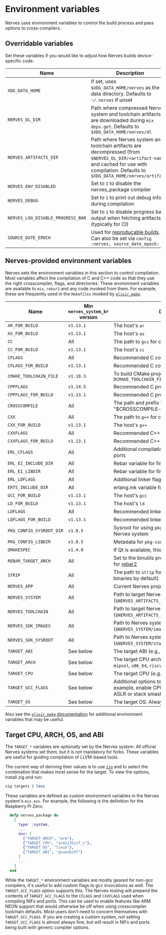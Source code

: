 <!--
  SPDX-FileCopyrightText: 2022 Jon Carstens
  SPDX-FileCopyrightText: 2023 Frank Hunleth
  SPDX-License-Identifier: CC-BY-4.0
-->
# Environment variables

Nerves uses environment variables to control the build process and pass
options to cross-compilers.

## Overridable variables

Set these variables if you would like to adjust how Nerves builds
device-specific code.

| Name                              | Description |
| --------------------------------- | ----------- |
| `XDG_DATA_HOME`                   | If set, uses `$XDG_DATA_HOME/nerves` as the data directory. Defaults to `~/.nerves` if unset |
| `NERVES_DL_DIR`                   | Path where compressed Nerves system and toolchain artifacts are downloaded during `mix deps.get`. Defaults to `$XDG_DATA_HOME/nerves/dl` |
| `NERVES_ARTIFACTS_DIR`            | Path where Nerves system and toolchain artifacts are decompressed (from `$NERVES_DL_DIR/<artifact-name>`) and cached for use with compilation. Defaults to `$XDG_DATA_HOME/nerves/artifacts` |
| `NERVES_ENV_DISABLED`             | Set to `1` to disable the nerves_package compiler |
| `NERVES_DEBUG`                    | Set to `1` to print out debug info during compilation |
| `NERVES_LOG_DISABLE_PROGRESS_BAR` | Set to `1` to disable progress bar output when fetching artifacts (typically for CI) |
| `SOURCE_DATE_EPOCH`               | Used for [reproducable builds](https://reproducible-builds.org). Can also be set via `config :nerves, source_date_epoch: val` |

## Nerves-provided environment variables

Nerves sets the environment variables in this section to control compilation.
Most variables affect the compilation of C and C++ code so that they use the
right crosscompiler, flags, and directories. These environment variables are
available to `mix`, `rebar3` and any code invoked from them. For example,
these are frequently used in the `Makefiles` invoked by
[`elixir_make`](https://hex.pm/packages/elixir_make).

| Name                     | Min `nerves_system_br` version | Description |
| ------------------------ | ------------------------------ | ----------- |
| `AR_FOR_BUILD`           | `v1.13.1`                      | The host's `ar` |
| `AS_FOR_BUILD`           | `v1.13.1`                      | The host's `as` |
| `CC`                     | All                            | The path to `gcc` for crosscompiling to the target |
| `CC_FOR_BUILD`           | `v1.13.1`                      | The host's `cc` |
| `CFLAGS`                 | All                            | Recommended C compilation flags |
| `CFLAGS_FOR_BUILD`       | `v1.13.1`                      | Recommended C compiler flags for the host |
| `CMAKE_TOOLCHAIN_FILE`   | `v1.18.3`                      | To build CMake projects, configure CMake with `-DCMAKE_TOOLCHAIN_FILE="$(CMAKE_TOOLCHAIN_FILE)"` |
| `CPPFLAGS`               | `v1.14.5`                      | Recommended C preprocessor flags |
| `CPPFLAGS_FOR_BUILD`     | `v1.13.1`                      | Recommended C preprocessor flags for the host |
| `CROSSCOMPILE`           | All                            | The path and prefix for the crosscompilers (e.g., "$CROSSCOMPILE-gcc" is the path to gcc) |
| `CXX`                    | All                            | The path to `g++` for crosscompiling to the target |
| `CXX_FOR_BUILD`          | `v1.13.1`                      | The host's `g++` |
| `CXXFLAGS`               | All                            | Recommended C++ compilation flags |
| `CXXFLAGS_FOR_BUILD`     | `v1.13.1`                      | Recommended C++ compiler flags for the host |
| `ERL_CFLAGS`             | All                            | Additional compilation flags for Erlang NIFs and ports |
| `ERL_EI_INCLUDE_DIR`     | All                            | Rebar variable for finding erl interface include files |
| `ERL_EI_LIBDIR`          | All                            | Rebar variable for finding erl interface libraries |
| `ERL_LDFLAGS`            | All                            | Additional linker flags for Erlang NIFs and ports |
| `ERTS_INCLUDE_DIR`       | All                            | erlang.mk variable for finding erts include files |
| `GCC_FOR_BUILD`          | `v1.13.1`                      | The host's `gcc` |
| `LD_FOR_BUILD`           | `v1.13.1`                      | The host's `ld` |
| `LDFLAGS`                | All                            | Recommended linker flags |
| `LDFLAGS_FOR_BUILD`      | `v1.13.1`                      | Recommended linker flags for the host |
| `PKG_CONFIG_SYSROOT_DIR` | `v1.8.5`                       | Sysroot for using `pkg-config` to find libraries in the Nerves system |
| `PKG_CONFIG_LIBDIR`      | `v1.8.5`                       | Metadata for `pkg-config` on the target |
| `QMAKESPEC`              | `v1.4.0`                       | If Qt is available, this points to the spec file |
| `REBAR_TARGET_ARCH`      | All                            | Set to the binutils prefix (e.g., `arm-linux-gnueabi`) for [rebar2](https://github.com/rebar/rebar) |
| `STRIP`                  | All                            | The path to `strip` for target binaries (Nerves strips binaries by default) |
| `NERVES_APP`             | All                            | Current Nerves project root path |
| `NERVES_SYSTEM`          | All                            | Path to target Nerves system to use (`$NERVES_ARTIFACTS_DIR/<system-name>`) |
| `NERVES_TOOLCHAIN`       | All                            | Path to target Nerves toolchain to use (`$NERVES_ARTIFACTS_DIR/<toolchain-name>`) |
| `NERVES_SDK_IMAGES`      | All                            | Path to Nerves system images directory (`$NERVES_SYSTEM/images`) |
| `NERVES_SDK_SYSROOT`     | All                            | Path to Nerves system sysroot directory (`$NERVES_SYSTEM/staging`) |
| `TARGET_ABI`             | See below                      | The target ABI (e.g., `gnueabihf`, `musl`) |
| `TARGET_ARCH`            | See below                      | The target CPU architecture (e.g., `arm`, `aarch64`, `mipsel`, `x86_64`, `riscv64`) |
| `TARGET_CPU`             | See below                      | The target CPU (e.g., `cortex_a7`) |
| `TARGET_GCC_FLAGS`       | See below                      | Additional options to be passed to `gcc`. For example, enable CPU-specific features or force ASLR or stack smash protections |
| `TARGET_OS`              | See below                      | The target OS. Always `linux` for Nerves. |

Also see the [`elixir_make`
documentation](https://hexdocs.pm/elixir_make/Mix.Tasks.Compile.ElixirMake.html#module-default-environment-variables)
for additional environment variables that may be useful.

## Target CPU, ARCH, OS, and ABI

The `TARGET_*` variables are optionally set by the Nerves system. All official
Nerves systems set them, but it is not mandatory for forks. These variables are
useful for guiding compilation of LLVM-based tools.

The current way of deriving their values is to use [`zig`](https://ziglang.org/)
and to select the combination that makes most sense for the target. To view the
options, install zig and run:

```sh
zig targets | less
```

These variables are defined as custom environment variables in the Nerves
system's `mix.exs`.  For example, the following is the definition for the
Raspberry Pi Zero:

```elixir
  defp nerves_package do
    [
      type: :system,
      ...
      env: [
        {"TARGET_ARCH", "arm"},
        {"TARGET_CPU", "arm1176jzf_s"},
        {"TARGET_OS", "linux"},
        {"TARGET_ABI", "gnueabihf"}
      ]
      ...
    ]
  end
```

While the `TARGET_*` environment variables are mostly geared for non-gcc
compilers, it's useful to add custom flags to gcc invocations as well. The
`TARGET_GCC_FLAGS` option supports this. The Nerves tooling will prepend the
contents of `TARGET_GCC_FLAGS` to the `CFLAGS` and `CXXFLAGS` used when
compiling NIFs and ports. This can be used to enable features like ARM NEON
support that would otherwise be off when using crosscompiler toolchain defaults.
Most users don't need to concern themselves with `TARGET_GCC_FLAGS`. If you are
creating a custom system, not setting `TARGET_GCC_FLAGS` is almost always fine,
but will result in NIFs and ports being built with generic compiler options.

